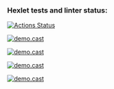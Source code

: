 ### Hexlet tests and linter status:
[![Actions Status](https://github.com/userbairapshi/frontend-project-44/actions/workflows/hexlet-check.yml/badge.svg)](https://github.com/userbairapshi/frontend-project-44/actions)

[![demo.cast](https://asciinema.org/a/648701.svg)](https://asciinema.org/a/648701)

[![demo.cast](brain-calc)](https://asciinema.org/a/n8gz4W2XVJhbtp80sMi7c27Zx)

[![demo.cast](brain-gcd)](https://asciinema.org/a/XD6bKLP7ebR5GPHYkryTKI5nO)

[![demo.cast](brain-progression)](https://asciinema.org/a/6VlEAXLFK06YZ07aMsj7evCYg)